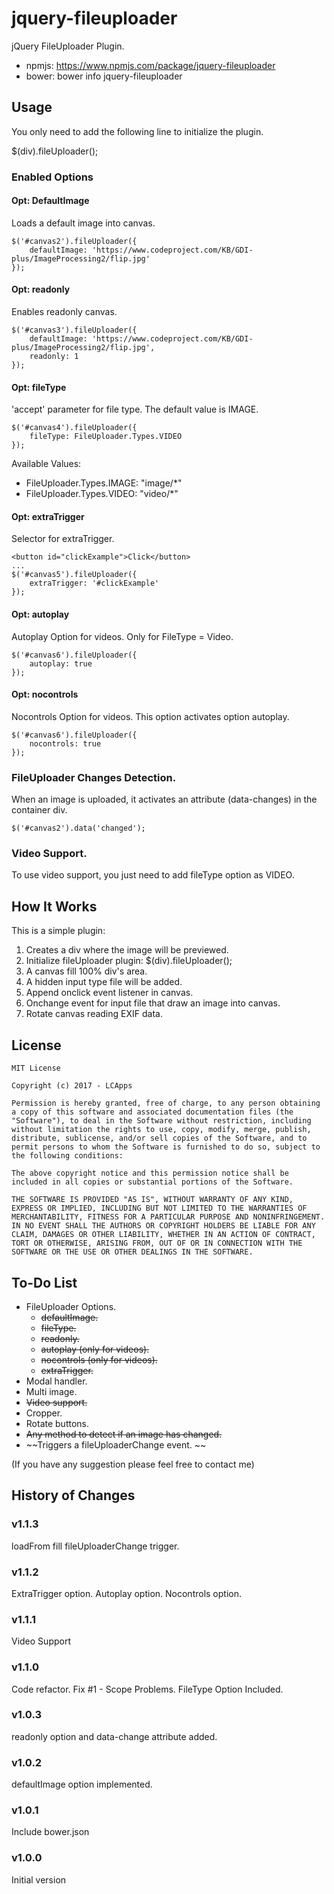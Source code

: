 # jquery-fileuploader
jQuery FileUploader Plugin.

* npmjs: https://www.npmjs.com/package/jquery-fileuploader
* bower: bower info jquery-fileuploader

## Usage
You only need to add the following line to initialize the plugin.

$(div).fileUploader();

### Enabled Options
#### Opt: DefaultImage
Loads a default image into canvas.

```
$('#canvas2').fileUploader({
    defaultImage: 'https://www.codeproject.com/KB/GDI-plus/ImageProcessing2/flip.jpg'
});
```
#### Opt: readonly
Enables readonly canvas.

```
$('#canvas3').fileUploader({
    defaultImage: 'https://www.codeproject.com/KB/GDI-plus/ImageProcessing2/flip.jpg',
    readonly: 1
});
```
#### Opt: fileType
'accept' parameter for file type. The default value is IMAGE.

```
$('#canvas4').fileUploader({
    fileType: FileUploader.Types.VIDEO
});
```
Available Values:
* FileUploader.Types.IMAGE: "image/*"
* FileUploader.Types.VIDEO: "video/*"

#### Opt: extraTrigger
Selector for extraTrigger.

```
<button id="clickExample">Click</button>
...
$('#canvas5').fileUploader({
    extraTrigger: '#clickExample'
});
```

#### Opt: autoplay
Autoplay Option for videos.
Only for FileType = Video.

```
$('#canvas6').fileUploader({
    autoplay: true
});
```

#### Opt: nocontrols
Nocontrols Option for videos.
This option activates option autoplay.

```
$('#canvas6').fileUploader({
    nocontrols: true
});
```

### FileUploader Changes Detection.
When an image is uploaded, it activates an attribute (data-changes) in the container div.

```
$('#canvas2').data('changed');
```
### Video Support.
To use video support, you just need to add fileType option as VIDEO.

## How It Works
This is a simple plugin:

1. Creates a div where the image will be previewed.
2. Initialize fileUploader plugin: $(div).fileUploader();
3. A canvas fill 100% div's area.
4. A hidden input type file will be added.
5. Append onclick event listener in canvas.
6. Onchange event for input file that draw an image into canvas.
7. Rotate canvas reading EXIF data.


## License
```
MIT License

Copyright (c) 2017 - LCApps

Permission is hereby granted, free of charge, to any person obtaining a copy of this software and associated documentation files (the "Software"), to deal in the Software without restriction, including without limitation the rights to use, copy, modify, merge, publish, distribute, sublicense, and/or sell copies of the Software, and to permit persons to whom the Software is furnished to do so, subject to the following conditions:

The above copyright notice and this permission notice shall be included in all copies or substantial portions of the Software.

THE SOFTWARE IS PROVIDED "AS IS", WITHOUT WARRANTY OF ANY KIND, EXPRESS OR IMPLIED, INCLUDING BUT NOT LIMITED TO THE WARRANTIES OF MERCHANTABILITY, FITNESS FOR A PARTICULAR PURPOSE AND NONINFRINGEMENT. IN NO EVENT SHALL THE AUTHORS OR COPYRIGHT HOLDERS BE LIABLE FOR ANY CLAIM, DAMAGES OR OTHER LIABILITY, WHETHER IN AN ACTION OF CONTRACT, TORT OR OTHERWISE, ARISING FROM, OUT OF OR IN CONNECTION WITH THE SOFTWARE OR THE USE OR OTHER DEALINGS IN THE SOFTWARE.

```

## To-Do List
* FileUploader Options.
    * ~~defaultImage.~~
    * ~~fileType.~~
    * ~~readonly.~~
    * ~~autoplay (only for videos).~~
    * ~~nocontrols (only for videos).~~
    * ~~extraTrigger.~~
* Modal handler.
* Multi image.
* ~~Video support.~~
* Cropper.
* Rotate buttons.
* ~~Any method to detect if an image has changed.~~
* ~~Triggers a fileUploaderChange event. ~~

(If you have any suggestion please feel free to contact me)

## History of Changes
### v1.1.3
loadFrom
fill
fileUploaderChange trigger.

### v1.1.2
ExtraTrigger option.
Autoplay option.
Nocontrols option.

### v1.1.1
Video Support

### v1.1.0
Code refactor.
Fix #1 - Scope Problems.
FileType Option Included.

### v1.0.3
readonly option and data-change attribute added.

### v1.0.2
defaultImage option implemented.

### v1.0.1
Include bower.json

### v1.0.0
Initial version
